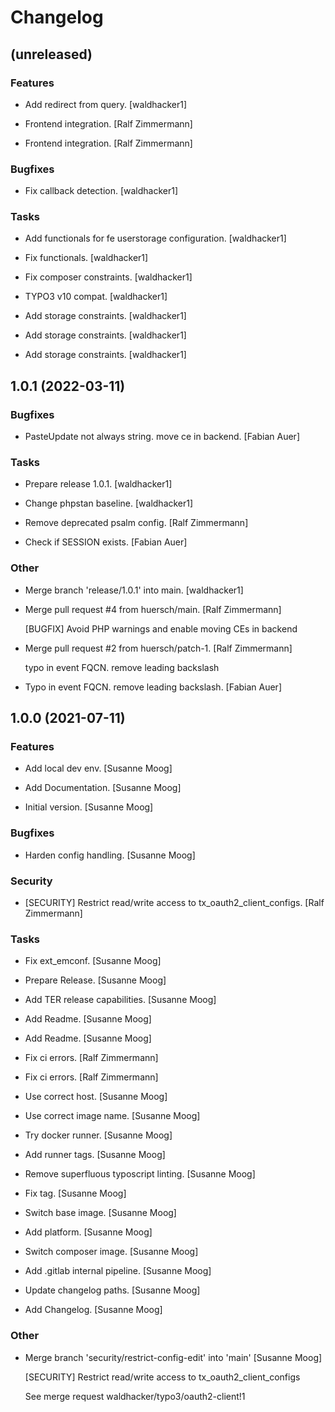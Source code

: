 # Changelog


## (unreleased)

### Features

* Add redirect from query. [waldhacker1]

* Frontend integration. [Ralf Zimmermann]

* Frontend integration. [Ralf Zimmermann]

### Bugfixes

* Fix callback detection. [waldhacker1]

### Tasks

* Add functionals for fe userstorage configuration. [waldhacker1]

* Fix functionals. [waldhacker1]

* Fix composer constraints. [waldhacker1]

* TYPO3 v10 compat. [waldhacker1]

* Add storage constraints. [waldhacker1]

* Add storage constraints. [waldhacker1]

* Add storage constraints. [waldhacker1]


## 1.0.1 (2022-03-11)

### Bugfixes

* PasteUpdate not always string. move ce in backend. [Fabian Auer]

### Tasks

* Prepare release 1.0.1. [waldhacker1]

* Change phpstan baseline. [waldhacker1]

* Remove deprecated psalm config. [Ralf Zimmermann]

* Check if SESSION exists. [Fabian Auer]

### Other

* Merge branch 'release/1.0.1' into main. [waldhacker1]

* Merge pull request #4 from huersch/main. [Ralf Zimmermann]

  [BUGFIX] Avoid PHP warnings and enable moving CEs in backend

* Merge pull request #2 from huersch/patch-1. [Ralf Zimmermann]

  typo in event FQCN. remove leading backslash

* Typo in event FQCN. remove leading backslash. [Fabian Auer]


## 1.0.0 (2021-07-11)

### Features

* Add local dev env. [Susanne Moog]

* Add Documentation. [Susanne Moog]

* Initial version. [Susanne Moog]

### Bugfixes

* Harden config handling. [Susanne Moog]

### Security

* [SECURITY] Restrict read/write access to tx_oauth2_client_configs. [Ralf Zimmermann]

### Tasks

* Fix ext_emconf. [Susanne Moog]

* Prepare Release. [Susanne Moog]

* Add TER release capabilities. [Susanne Moog]

* Add Readme. [Susanne Moog]

* Add Readme. [Susanne Moog]

* Fix ci errors. [Ralf Zimmermann]

* Fix ci errors. [Ralf Zimmermann]

* Use correct host. [Susanne Moog]

* Use correct image name. [Susanne Moog]

* Try docker runner. [Susanne Moog]

* Add runner tags. [Susanne Moog]

* Remove superfluous typoscript linting. [Susanne Moog]

* Fix tag. [Susanne Moog]

* Switch base image. [Susanne Moog]

* Add platform. [Susanne Moog]

* Switch composer image. [Susanne Moog]

* Add .gitlab internal pipeline. [Susanne Moog]

* Update changelog paths. [Susanne Moog]

* Add Changelog. [Susanne Moog]

### Other

* Merge branch 'security/restrict-config-edit' into 'main' [Susanne Moog]

  [SECURITY] Restrict read/write access to tx_oauth2_client_configs

  See merge request waldhacker/typo3/oauth2-client!1


